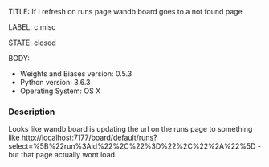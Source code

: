 TITLE:
If I refresh on runs page wandb board goes to a not found page

LABEL:
c:misc

STATE:
closed

BODY:
* Weights and Biases version: 0.5.3
* Python version: 3.6.3
* Operating System: OS X

### Description

Looks like wandb board is updating the url on the runs page to something like http://localhost:7177/board/default/runs?select=%5B%22run%3Aid%22%2C%22%3D%22%2C%22%2A%22%5D - but that page actually wont load.




